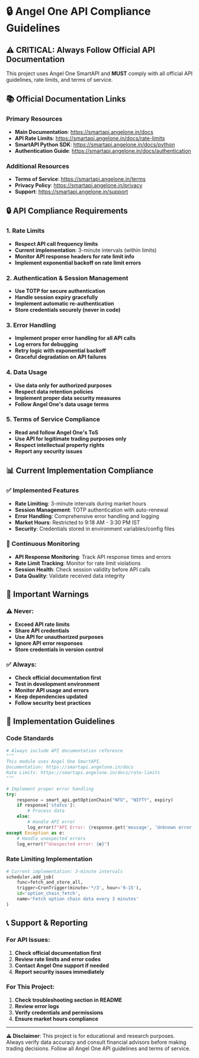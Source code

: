 # 🔒 Angel One API Compliance Guidelines

## ⚠️ CRITICAL: Always Follow Official API Documentation

This project uses Angel One SmartAPI and **MUST** comply with all official API guidelines, rate limits, and terms of service.

## 📚 Official Documentation Links

### Primary Resources
- **Main Documentation**: https://smartapi.angelone.in/docs
- **API Rate Limits**: https://smartapi.angelone.in/docs/rate-limits
- **SmartAPI Python SDK**: https://smartapi.angelone.in/docs/python
- **Authentication Guide**: https://smartapi.angelone.in/docs/authentication

### Additional Resources
- **Terms of Service**: https://smartapi.angelone.in/terms
- **Privacy Policy**: https://smartapi.angelone.in/privacy
- **Support**: https://smartapi.angelone.in/support

## 🔒 API Compliance Requirements

### 1. Rate Limits
- **Respect API call frequency limits**
- **Current implementation**: 3-minute intervals (within limits)
- **Monitor API response headers for rate limit info**
- **Implement exponential backoff on rate limit errors**

### 2. Authentication & Session Management
- **Use TOTP for secure authentication**
- **Handle session expiry gracefully**
- **Implement automatic re-authentication**
- **Store credentials securely (never in code)**

### 3. Error Handling
- **Implement proper error handling for all API calls**
- **Log errors for debugging**
- **Retry logic with exponential backoff**
- **Graceful degradation on API failures**

### 4. Data Usage
- **Use data only for authorized purposes**
- **Respect data retention policies**
- **Implement proper data security measures**
- **Follow Angel One's data usage terms**

### 5. Terms of Service Compliance
- **Read and follow Angel One's ToS**
- **Use API for legitimate trading purposes only**
- **Respect intellectual property rights**
- **Report any security issues**

## 📊 Current Implementation Compliance

### ✅ Implemented Features
- **Rate Limiting**: 3-minute intervals during market hours
- **Session Management**: TOTP authentication with auto-renewal
- **Error Handling**: Comprehensive error handling and logging
- **Market Hours**: Restricted to 9:18 AM - 3:30 PM IST
- **Security**: Credentials stored in environment variables/config files

### 🔄 Continuous Monitoring
- **API Response Monitoring**: Track API response times and errors
- **Rate Limit Tracking**: Monitor for rate limit violations
- **Session Health**: Check session validity before API calls
- **Data Quality**: Validate received data integrity

## 🚨 Important Warnings

### ⚠️ Never:
- **Exceed API rate limits**
- **Share API credentials**
- **Use API for unauthorized purposes**
- **Ignore API error responses**
- **Store credentials in version control**

### ✅ Always:
- **Check official documentation first**
- **Test in development environment**
- **Monitor API usage and errors**
- **Keep dependencies updated**
- **Follow security best practices**

## 🔧 Implementation Guidelines

### Code Standards
```python
# Always include API documentation reference
"""
This module uses Angel One SmartAPI.
Documentation: https://smartapi.angelone.in/docs
Rate Limits: https://smartapi.angelone.in/docs/rate-limits
"""

# Implement proper error handling
try:
    response = smart_api.getOptionChain("NFO", "NIFTY", expiry)
    if response['status']:
        # Process data
    else:
        # Handle API error
        log_error(f"API Error: {response.get('message', 'Unknown error')}")
except Exception as e:
    # Handle unexpected errors
    log_error(f"Unexpected error: {e}")
```

### Rate Limiting Implementation
```python
# Current implementation: 3-minute intervals
scheduler.add_job(
    func=fetch_and_store_all,
    trigger=CronTrigger(minute='*/3', hour='9-15'),
    id='option_chain_fetch',
    name='Fetch option chain data every 3 minutes'
)
```

## 📞 Support & Reporting

### For API Issues:
1. **Check official documentation first**
2. **Review rate limits and error codes**
3. **Contact Angel One support if needed**
4. **Report security issues immediately**

### For This Project:
1. **Check troubleshooting section in README**
2. **Review error logs**
3. **Verify credentials and permissions**
4. **Ensure market hours compliance**

---

**⚠️ Disclaimer**: This project is for educational and research purposes. Always verify data accuracy and consult financial advisors before making trading decisions. Follow all Angel One API guidelines and terms of service. 